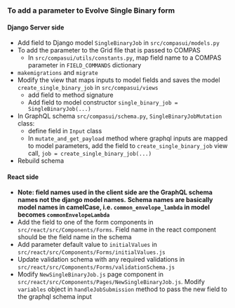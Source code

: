 ### To add a parameter to Evolve Single Binary form
#### Django Server side
- Add field to Django model `SingleBinaryJob` in `src/compasui/models.py`
- To add the parameter to the Grid file that is passed to COMPAS
  * In `src/compasui/utils/constants.py`, map field name to a COMPAS parameter in `FIELD_COMMANDS` dictionary
- `makemigrations` and `migrate`
- Modify the view that maps inputs to model fields and saves the model `create_single_binary_job` in 
`src/compasui/views`
  * add field to method signature
  * Add field to model constructor `single_binary_job = SingleBinaryJob(...)`
- In GraphQL schema `src/compasui/schema.py`, `SingleBinaryJobMutation` class:
  * define field in `Input` class
  * In `mutate_and_get_payload` method where graphql inputs are mapped to model parameters, add the field to 
`create_single_binary_job` view call, `job = create_single_binary_job(...)`
- Rebuild schema

#### React side
- **Note: field names used in the client side are the GraphQL schema names not the django model names.**
**Schema names are basically model names in camelCase, i.e. `common_envelope_lambda` in model becomes 
`commonEnvelopeLambda`**
- Add the field to one of the form components in `src/react/src/Components/Forms`. Field name in the react component 
 should be the field name in the schema
- Add parameter default value to `initialValues` in `src/react/src/Components/Forms/initialValues.js`
- Update validation schema with any required validations in `src/react/src/Components/Forms/validationSchema.js`
- Modify `NewSingleBinaryJob.js` page component in `src/react/src/Components/Pages/NewSingleBinaryJob.js`. 
Modify `variables` object in `handleJobSubmission` method to pass the new field to the graphql schema input